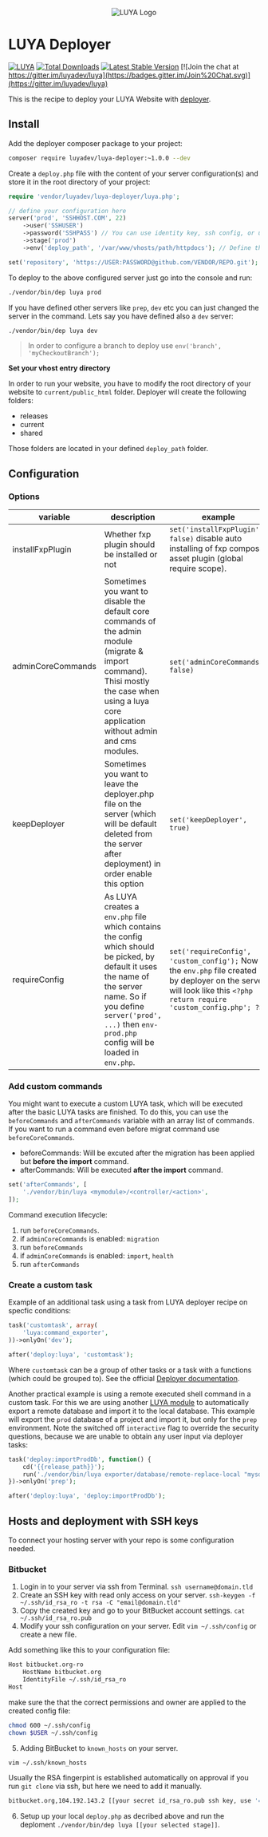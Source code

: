 <p align="center">
  <img src="https://raw.githubusercontent.com/luyadev/luya/master/docs/logo/luya-logo-0.2x.png" alt="LUYA Logo"/>
</p>

# LUYA Deployer

[![LUYA](https://img.shields.io/badge/Powered%20by-LUYA-brightgreen.svg)](https://luya.io)
[![Total Downloads](https://poser.pugx.org/luyadev/luya-deployer/downloads)](https://packagist.org/packages/luyadev/luya-deployer)
[![Latest Stable Version](https://poser.pugx.org/luyadev/luya-deployer/v/stable)](https://packagist.org/packages/luyadev/luya-deployer)
[![Join the chat at https://gitter.im/luyadev/luya](https://badges.gitter.im/Join%20Chat.svg)](https://gitter.im/luyadev/luya)

This is the recipe to deploy your LUYA Website with [deployer](http://deployer.org).

## Install

Add the deployer composer package to your project:

```sh
composer require luyadev/luya-deployer:~1.0.0 --dev
```

Create a `deploy.php` file with the content of your server configuration(s) and store it in the root directory of your project:

```php
require 'vendor/luyadev/luya-deployer/luya.php';

// define your configuration here
server('prod', 'SSHHOST.COM', 22)
    ->user('SSHUSER')
    ->password('SSHPASS') // You can use identity key, ssh config, or username/password to auth on the server.
    ->stage('prod')
    ->env('deploy_path', '/var/www/vhosts/path/httpdocs'); // Define the base path to deploy your project to.

set('repository', 'https://USER:PASSWORD@github.com/VENDOR/REPO.git');
```

To deploy to the above configured server just go into the console and run:

```sh
./vendor/bin/dep luya prod
```

If you have defined other servers like `prep`, `dev` etc you can just changed the server in the command. Lets say you have defined also a `dev` server:

```sh
./vendor/bin/dep luya dev
```

> In order to configure a branch to deploy use `env('branch', 'myCheckoutBranch');`

**Set your vhost entry directory**

In order to run your website, you have to modify the root directory of your website to `current/public_html` folder. Deployer will create the following folders:

+ releases
+ current
+ shared

Those folders are located in your defined `deploy_path` folder.

## Configuration

### Options

|variable|description|example
|---------|----------|------
|installFxpPlugin|Whether fxp plugin should be installed or not|`set('installFxpPlugin', false)` disable auto installing of fxp composer asset plugin (global require scope).
|adminCoreCommands|Sometimes you want to disable the default core commands of the admin module (migrate & import command). Thisi mostly the case when using a luya core application without admin and cms modules.|`set('adminCoreCommands', false)`
|keepDeployer|Sometimes you want to leave the deployer.php file on the server (which will be default deleted from the server after deployment) in order enable this option|`set('keepDeployer', true)`
|requireConfig|As LUYA creates a `env.php` file which contains the config which should be picked, by default it uses the name of the server name. So if you define `server('prod', ...)` then `env-prod.php` config will be loaded in `env.php`.|`set('requireConfig', 'custom_config');` Now the `env.php` file created by deployer on the server will look like this `<?php return require 'custom_config.php'; ?>`

### Add custom commands

You might want to execute a custom LUYA task, which will be executed after the basic LUYA tasks are finished. To do this, you can use the `beforeCommands` and `afterCommands` variable with an array list of commands. If you want to run a command even before migrat command use `beforeCoreCommands`.

+ beforeCommands: Will be excuted after the migration has been applied but **before the import** command.
+ afterCommands: Will be executed **after the import** command.

```php
set('afterCommands', [
    './vendor/bin/luya <mymodule>/<controller/<action>',
]);
```

Command execution lifecycle:

1. run `beforeCoreCommands`.
2. if `adminCoreCommands` is enabled: `migration`
3. run `beforeCommands`
4. if `adminCoreCommands` is enabled: `import`, `health`
5. run `afterCommands`

### Create a custom task

Example of an additional task using a task from LUYA deployer recipe on specfic conditions:

```php
task('customtask', array(
    'luya:command_exporter',
))->onlyOn('dev');

after('deploy:luya', 'customtask');
```

Where `customtask` can be a group of other tasks or a task with a functions (which could be grouped to). See the official [Deployer documentation](http://deployer.org/docs/tasks).

Another practical example is using a remote executed shell command in a custom task. For this we are using another [LUYA module](https://github.com/luyadev/luya-module-exporter) to automatically export a remote database and import it to the local database. This example will export the `prod` database of a project and import it, but only for the `prep` environment. Note the switched off `interactive` flag to override the security questions, because we are unable to obtain any user input via deployer tasks:

```php
task('deploy:importProdDb', function() {
    cd('{{release_path}}');
    run('./vendor/bin/luya exporter/database/remote-replace-local "mysql:host=localhost;dbname=prod_database" "USER" "PASSWORD" --interactive=0');
})->onlyOn('prep');

after('deploy:luya', 'deploy:importProdDb');
```

## Hosts and deployment with SSH keys

To connect your hosting server with your repo is some configuration needed.

### Bitbucket

1. Login in to your server via ssh from Terminal. `ssh username@domain.tld`
2. Create an SSH key with read only access on your server. `ssh-keygen -f ~/.ssh/id_rsa_ro -t rsa -C "email@domain.tld"`
3. Copy the created key and go to your BitBucket account settings. `cat ~/.ssh/id_rsa_ro.pub`
4. Modify your ssh configuration on your server. Edit `vim ~/.ssh/config` or create a new file.

Add something like this to your configuration file:

```sh
Host bitbucket.org-ro
    HostName bitbucket.org
    IdentityFile ~/.ssh/id_rsa_ro
Host
```

make sure the that the correct permissions and owner are applied to the created config file:

```sh
chmod 600 ~/.ssh/config
chown $USER ~/.ssh/config
```

5. Adding BitBucket to `known_hosts` on your server.

```sh
vim ~/.ssh/known_hosts
```

Usually the RSA fingerpint is established automatically on approval if you run `git clone` via ssh, but here we need to add it manually.

```sh
bitbucket.org,104.192.143.2 [[your secret id_rsa_ro.pub ssh key, use '==' for separation of different keys]]
```

6. Setup up your local `deploy.php` as decribed above and run the deploment `./vendor/bin/dep luya [[your selected stage]]`.
